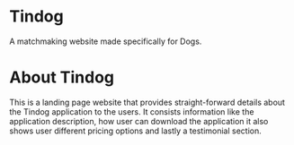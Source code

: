 # Tindog
A matchmaking website made specifically for Dogs.

# About Tindog
This is a landing page website that provides straight-forward details about the Tindog application to the users. 
It consists information like the application description, how user can download the application it also shows user different pricing options and lastly a testimonial section.
